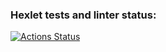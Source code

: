 ### Hexlet tests and linter status:
[![Actions Status](https://github.com/solarmanawm/frontend-project-44/workflows/hexlet-check/badge.svg)](https://github.com/solarmanawm/frontend-project-44/actions)